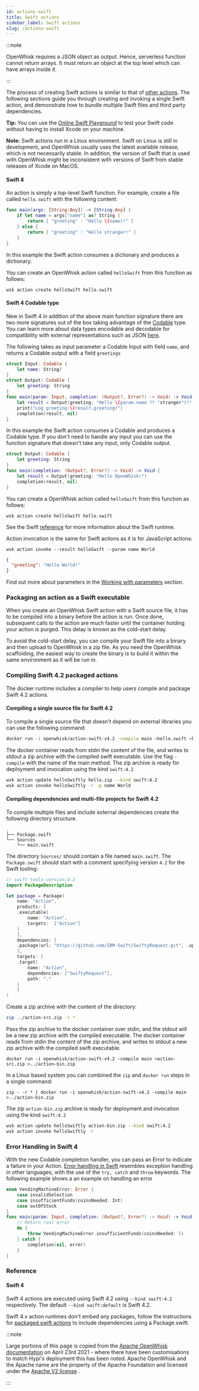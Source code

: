 ```yaml
---
id: actions-swift
title: Swift actions
sidebar_label: Swift actions
slug: /actions-swift
---
```


:::note

OpenWhisk requires a JSON object as output. Hence, serverless function cannot return arrays. It must return an object at the top level which can have arrays inside it.

:::

The process of creating Swift actions is similar to that of [other actions](openwhisk-actions.md#the-basics).
The following sections guide you through creating and invoking a single Swift action,
and demonstrate how to bundle multiple Swift files and third party dependencies.

**Tip:** You can use the [Online Swift Playground](http://online.swiftplayground.run) to test your Swift code without having to install Xcode on your machine.

**Note:** Swift actions run in a Linux environment. Swift on Linux is still in development,
and OpenWhisk usually uses the latest available release, which is not necessarily stable.
In addition, the version of Swift that is used with OpenWhisk might be inconsistent with versions
of Swift from stable releases of Xcode on MacOS.

#### Swift 4

An action is simply a top-level Swift function. For example, create a file called
`hello.swift` with the following content:

```swift
func main(args: [String:Any]) -> [String:Any] {
    if let name = args["name"] as? String {
        return [ "greeting" : "Hello \(name)!" ]
    } else {
        return [ "greeting" : "Hello stranger!" ]
    }
}
```
In this example the Swift action consumes a dictionary and produces a dictionary.

You can create an OpenWhisk action called `helloSwift` from this function as
follows:

```
wsk action create helloSwift hello.swift
```

#### Swift 4 Codable type

New in Swift 4 in addition of the above main function signature there are two more signatures out of the box taking advantage of the [Codable](https://developer.apple.com/documentation/swift/codable) type. You can learn more about data types encodable and decodable for compatibility with external representations such as JSON [here](https://developer.apple.com/documentation/foundation/archives_and_serialization/encoding_and_decoding_custom_types).

The following takes as input parameter a Codable Input with field `name`, and returns a Codable output with a field `greetings`
```swift
struct Input: Codable {
    let name: String?
}
struct Output: Codable {
    let greeting: String
}
func main(param: Input, completion: (Output?, Error?) -> Void) -> Void {
    let result = Output(greeting: "Hello \(param.name ?? "stranger")!")
    print("Log greeting:\(result.greeting)")
    completion(result, nil)
}
```
In this example the Swift action consumes a Codable and produces a Codable type.
If you don't need to handle any input you can use the function signature that doesn't take any input, only Codable output.
```swift
struct Output: Codable {
    let greeting: String
}
func main(completion: (Output?, Error?) -> Void) -> Void {
    let result = Output(greeting: "Hello OpenWhisk!")
    completion(result, nil)
}
```


You can create a OpenWhisk action called `helloSwift` from this function as
follows:

```
wsk action create helloSwift hello.swift
```
See the Swift [reference](#reference) for more information about the Swift runtime.

Action invocation is the same for Swift actions as it is for JavaScript actions:

```
wsk action invoke --result helloSwift --param name World
```

```json
{
  "greeting": "Hello World!"
}
```

Find out more about parameters in the [Working with parameters](openwhisk-parameters.md) section.

### Packaging an action as a Swift executable

When you create an OpenWhisk Swift action with a Swift source file, it has to be compiled into a binary before the action is run. Once done, subsequent calls to the action are much faster until the container holding your action is purged. This delay is known as the cold-start delay.

To avoid the cold-start delay, you can compile your Swift file into a binary and then upload to OpenWhisk in a zip file. As you need the OpenWhisk scaffolding, the easiest way to create the binary is to build it within the same environment as it will be run in.

### Compiling Swift 4.2 packaged actions

The docker runtime includes a compiler to help users compile and package Swift 4.2 actions.

#### Compiling a single source file for Swift 4.2

To compile a single source file that doesn't depend on external libraries you can use the following command:
```bash
docker run -i openwhisk/action-swift-v4.2 -compile main <hello.swift >hello.zip
```
The docker container reads from stdin the content of the file, and writes to stdout a zip archive with the compiled swift executable.
Use the flag `-compile` with the name of the main method.
The zip archive is ready for deployment and invocation using the kind `swift:4.2`
```bash
wsk action update helloSwiftly hello.zip --kind swift:4.2
wsk action invoke helloSwiftly -r -p name World
```

#### Compiling dependencies and multi-file projects for Swift 4.2

To compile multiple files and include external dependencies create the following directory structure.
```
.
├── Package.swift
└── Sources
    └── main.swift
```
The directory `Sources/` should contain a file named `main.swift`.
The `Package.swift` should start with a comment specifying version `4.2` for the Swift tooling:
```swift
// swift-tools-version:4.2
import PackageDescription

let package = Package(
    name: "Action",
    products: [
    .executable(
        name: "Action",
        targets:  ["Action"]
    )
    ],
    dependencies: [
    .package(url: "https://github.com/IBM-Swift/SwiftyRequest.git", .upToNextMajor(from: "1.0.0"))
    ],
    targets: [
    .target(
        name: "Action",
        dependencies: ["SwiftyRequest"],
        path: "."
    )
    ]
)
```

Create a zip archive with the content of the directory:
```bash
zip ../action-src.zip -r *
```
Pass the zip archive to the docker container over stdin, and the stdout will be a new zip archive with the compiled executable.
The docker container reads from stdin the content of the zip archive, and writes to stdout a  new zip archive with the compiled swift executable.
```
docker run -i openwhisk/action-swift-v4.2 -compile main <action-src.zip >../action-bin.zip
```
In a Linux based system you can combined the `zip` and `docker run` steps in a single command:
```
zip - -r * | docker run -i openwhisk/action-swift-v4.2 -compile main >../action-bin.zip
```

The zip `action-bin.zip` archive is ready for deployment and invocation using the kind `swift:4.2`
```bash
wsk action update helloSwiftly action-bin.zip --kind swift:4.2
wsk action invoke helloSwiftly -r
```

### Error Handling in Swift 4

With the new Codable completion handler, you can pass an Error to indicate a failure in your Action.
[Error handling in Swift](https://developer.apple.com/library/content/documentation/Swift/Conceptual/Swift_Programming_Language/ErrorHandling.html) resembles exception handling in other languages, with the use of the `try, catch` and `throw` keywords.
The following example shows a an example on handling an error
```swift
enum VendingMachineError: Error {
    case invalidSelection
    case insufficientFunds(coinsNeeded: Int)
    case outOfStock
}
func main(param: Input, completion: (Output?, Error?) -> Void) -> Void {
    // Return real error
    do {
        throw VendingMachineError.insufficientFunds(coinsNeeded: 5)
    } catch {
        completion(nil, error)
    }
}
```

### Reference

#### Swift 4
Swift 4 actions are executed using Swift 4.2 using `--kind swift:4.2` respectively.
The default `--kind swift:default` is Swift 4.2.

Swift 4.x action runtimes don't embed any packages, follow the instructions for [packaged swift actions](openwhisk-actions.md#packaging-an-action-as-a-swift-executable) to include dependencies using a Package.swift.

:::note

Large portions of this page is copied from the [Apache OpenWhisk documentation](https://github.com/apache/openwhisk/tree/master/docs) on April 23rd 2021 - where there have been customisations to match Hypi's deployment this has been noted. Apache OpenWhisk and the Apache name are the property of the Apache Foundation and licensed under the [Apache V2 license](https://github.com/apache/openwhisk/blob/master/LICENSE.txt) .

:::